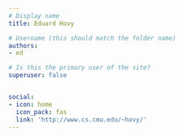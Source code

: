 ```yaml
---
# Display name
title: Eduard Hovy

# Username (this should match the folder name)
authors:
- ed

# Is this the primary user of the site?
superuser: false


social:
- icon: home
  icon_pack: fas
  link: 'http://www.cs.cmu.edu/~hovy/'
---
```

